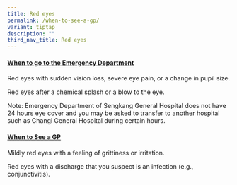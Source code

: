 ```yaml
---
title: Red eyes
permalink: /when-to-see-a-gp/
variant: tiptap
description: ""
third_nav_title: Red eyes
---
```

<h4><strong><u>When to go to the Emergency Department</u></strong></h4>
<p></p>
<p>Red eyes with sudden vision loss, severe eye pain, or a change in pupil
size.</p>
<p></p>
<p>Red eyes after a chemical splash or a blow to the eye.</p>
<p></p>
<p>Note: Emergency Department of Sengkang General Hospital does not have
24 hours eye cover and you may be asked to transfer to another hospital
such as Changi General Hospital during certain hours.</p>
<p></p>
<p></p>
<h4><strong><u>When to See a GP</u></strong></h4>
<p></p>
<p>Mildly red eyes with a feeling of grittiness or irritation.</p>
<p></p>
<p>Red eyes with a discharge that you suspect is an infection (e.g., conjunctivitis).</p>
<p></p>